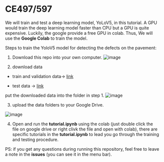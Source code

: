 # CE497/597

We will train and test a deep learning model, YoLoV5, in this tutorial. A GPU would train the deep learning model faster than CPU but a GPU is quite expensive. Luckily, the google provide a free GPU in colab. Thus, We will use the **Google Colab** to train the model.


Steps to train the YoloV5 model for detecting the defects on the pavement:

1. Download this repo into your own computer.
![image](https://user-images.githubusercontent.com/95270677/218224154-b6b32c9d-ddd4-4038-9da2-563786d6322f.png)

2. download data

- train and validation data-> [link](https://drive.google.com/drive/folders/1gIIXfp-jqrDGA_VtqPlmXYdK4JlS0DRI?usp=sharing)

- test data ->  [link](https://drive.google.com/drive/folders/1pWsD3-THK2N5V44OhP_7LUl_T5l4G1xX?usp=sharing)

put the downloaded data into the folder in step 1.
![image](https://user-images.githubusercontent.com/95270677/218224554-9fd88f78-5dc2-4268-bde5-176476fec771.png)

3. upload the data folders to your Google Drive.

![image](https://user-images.githubusercontent.com/95270677/218227398-4c47f241-1f8f-40e5-ad5c-c8e12a8092eb.png)


4. Open and run the **tutorial.ipynb** using the colab (just double click the file on google drive or right clivk the file and open with colab), there are specific tutorials in the **tutorial.ipynb** to lead you go through the training and testing procedure.

PS: if you get any questions during running this repository, feel free to leave a note in the **issues** (you can see it in the menu bar).
